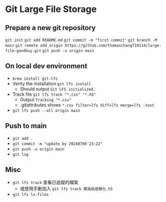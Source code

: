 # Git Large File Storage

## Prepare a new git repository

`git init`
`git add README.md`
`git commit -m "first commit"`
`git branch -M main`
`git remote add origin https://github.com/thomaschang710114/large-file-goodbuy.git`
`git push -u origin main`

## On local dev environment

- `brew install git-lfs`
- Verity the installation `git lfs install`
  - Should output `Git LFS initialized.`
- Track file `git lfs track "*.csv" "*.h5"`
  - Output `Tracking "*.csv"`
  - .gitattributes shows `*.csv filter=lfs diff=lfs merge=lfs -text`
- `git lfs push --all origin main`

## Push to main

- `git add .`
- `git commit -m "update by 20240708 23:22"`
- `git push -u origin main`
- `git log`

## Misc

- `git lfs track` 查看已追蹤的檔案
  - 或使用手動加入 `git lfs track 開高低收簡化.h5`
- `git lfs ls-files`
